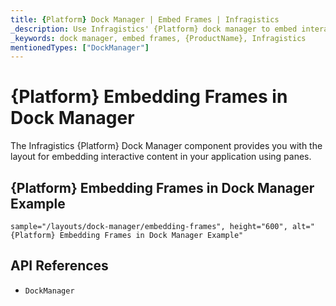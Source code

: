 ```yaml
---
title: {Platform} Dock Manager | Embed Frames | Infragistics
_description: Use Infragistics' {Platform} dock manager to embed interactive content using panes. View {ProductName} dock manager tutorials!
_keywords: dock manager, embed frames, {ProductName}, Infragistics
mentionedTypes: ["DockManager"]
---
```

# {Platform} Embedding Frames in Dock Manager

The Infragistics {Platform} Dock Manager component provides you with the layout for embedding interactive content in your application using panes.

## {Platform} Embedding Frames in Dock Manager Example


`sample="/layouts/dock-manager/embedding-frames", height="600", alt="{Platform} Embedding Frames in Dock Manager Example"`



<!-- <div>
    <button data-localize="stackblitz" disabled class="stackblitz-btn" data-iframe-id="dock-manager-overview-iframe" data-demos-base-url="{environment:dvDemosBaseUrl}">View on StackBlitz
    </button>
</div> -->

<div class="divider--half"></div>

<!--
## Usage

Once the Dock Manager is imported, you can add it on the page:

```html
<igc-dockmanager id="dockManager">
</igc-dockmanager>
```

```ts
import { IgcDockManagerPaneType, IgcSplitPaneOrientation, IgcDockManagerComponent } from 'igniteui-dockmanager';

// ...

this.dockManager = document.getElementById("dockManager") as IgcDockManagerComponent;
this.dockManager.layout = {
    rootPane: {
        type: IgcDockManagerPaneType.splitPane,
        orientation: IgcSplitPaneOrientation.horizontal,
        panes: [
            {
                type: IgcDockManagerPaneType.contentPane,
                contentId: 'content1',
                header: 'Pane 1'
            }
        ]
    }
};
```

```html
<igc-dockmanager id="dockManager">
    <div slot="content1" style="width: 100%; height: 100%;">Content 1</div>
</igc-dockmanager>
``` -->

## API References

 - `DockManager`